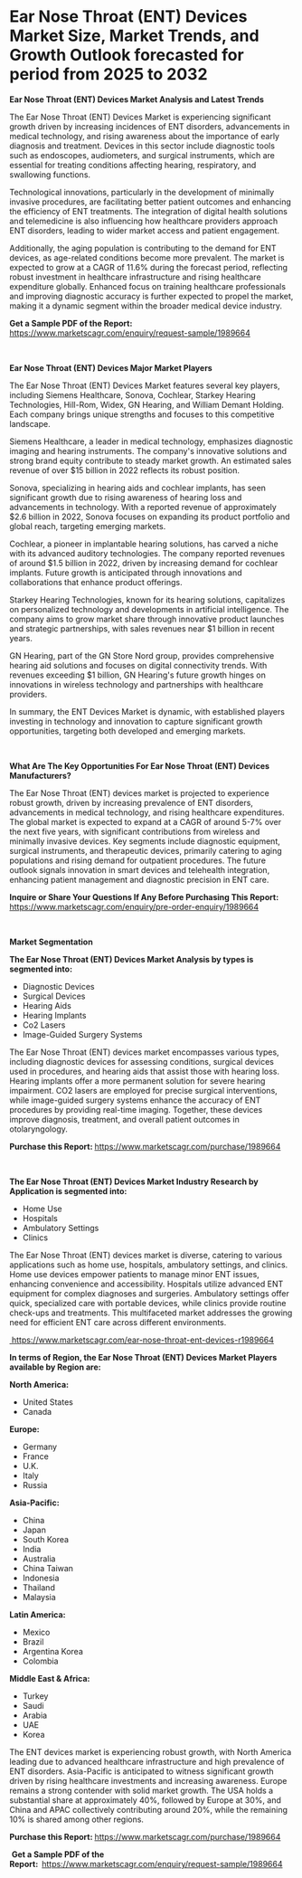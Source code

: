 <p><h1>Ear Nose Throat (ENT) Devices Market Size, Market Trends, and Growth Outlook forecasted for period from 2025 to 2032</h1></p><p><strong>Ear Nose Throat (ENT) Devices Market Analysis and Latest Trends</strong></p>
<p><p>The Ear Nose Throat (ENT) Devices Market is experiencing significant growth driven by increasing incidences of ENT disorders, advancements in medical technology, and rising awareness about the importance of early diagnosis and treatment. Devices in this sector include diagnostic tools such as endoscopes, audiometers, and surgical instruments, which are essential for treating conditions affecting hearing, respiratory, and swallowing functions.</p><p>Technological innovations, particularly in the development of minimally invasive procedures, are facilitating better patient outcomes and enhancing the efficiency of ENT treatments. The integration of digital health solutions and telemedicine is also influencing how healthcare providers approach ENT disorders, leading to wider market access and patient engagement.</p><p>Additionally, the aging population is contributing to the demand for ENT devices, as age-related conditions become more prevalent. The market is expected to grow at a CAGR of 11.6% during the forecast period, reflecting robust investment in healthcare infrastructure and rising healthcare expenditure globally. Enhanced focus on training healthcare professionals and improving diagnostic accuracy is further expected to propel the market, making it a dynamic segment within the broader medical device industry.</p></p>
<p><strong>Get a Sample PDF of the Report:&nbsp;</strong> <a href="https://www.marketscagr.com/enquiry/request-sample/1989664?utm_campaign=3164&utm_medium=2&utm_source=Github&utm_content=ia&utm_term=16042025&utm_id=ear-nose-throat-ent-devices">https://www.marketscagr.com/enquiry/request-sample/1989664</a></p>
<p>&nbsp;</p>
<p><strong>Ear Nose Throat (ENT) Devices Major Market Players</strong></p>
<p><p>The Ear Nose Throat (ENT) Devices Market features several key players, including Siemens Healthcare, Sonova, Cochlear, Starkey Hearing Technologies, Hill-Rom, Widex, GN Hearing, and William Demant Holding. Each company brings unique strengths and focuses to this competitive landscape.</p><p>Siemens Healthcare, a leader in medical technology, emphasizes diagnostic imaging and hearing instruments. The company's innovative solutions and strong brand equity contribute to steady market growth. An estimated sales revenue of over $15 billion in 2022 reflects its robust position.</p><p>Sonova, specializing in hearing aids and cochlear implants, has seen significant growth due to rising awareness of hearing loss and advancements in technology. With a reported revenue of approximately $2.6 billion in 2022, Sonova focuses on expanding its product portfolio and global reach, targeting emerging markets.</p><p>Cochlear, a pioneer in implantable hearing solutions, has carved a niche with its advanced auditory technologies. The company reported revenues of around $1.5 billion in 2022, driven by increasing demand for cochlear implants. Future growth is anticipated through innovations and collaborations that enhance product offerings.</p><p>Starkey Hearing Technologies, known for its hearing solutions, capitalizes on personalized technology and developments in artificial intelligence. The company aims to grow market share through innovative product launches and strategic partnerships, with sales revenues near $1 billion in recent years.</p><p>GN Hearing, part of the GN Store Nord group, provides comprehensive hearing aid solutions and focuses on digital connectivity trends. With revenues exceeding $1 billion, GN Hearing's future growth hinges on innovations in wireless technology and partnerships with healthcare providers.</p><p>In summary, the ENT Devices Market is dynamic, with established players investing in technology and innovation to capture significant growth opportunities, targeting both developed and emerging markets.</p></p>
<p>&nbsp;</p>
<p><strong>What Are The Key Opportunities For Ear Nose Throat (ENT) Devices Manufacturers?</strong></p>
<p><p>The Ear Nose Throat (ENT) devices market is projected to experience robust growth, driven by increasing prevalence of ENT disorders, advancements in medical technology, and rising healthcare expenditures. The global market is expected to expand at a CAGR of around 5-7% over the next five years, with significant contributions from wireless and minimally invasive devices. Key segments include diagnostic equipment, surgical instruments, and therapeutic devices, primarily catering to aging populations and rising demand for outpatient procedures. The future outlook signals innovation in smart devices and telehealth integration, enhancing patient management and diagnostic precision in ENT care.</p></p>
<p><strong>Inquire or Share Your Questions If Any Before Purchasing This Report:</strong> <a href="https://www.marketscagr.com/enquiry/pre-order-enquiry/1989664?utm_campaign=3164&utm_medium=2&utm_source=Github&utm_content=ia&utm_term=16042025&utm_id=ear-nose-throat-ent-devices">https://www.marketscagr.com/enquiry/pre-order-enquiry/1989664</a></p>
<p>&nbsp;</p>
<p><strong>Market Segmentation</strong></p>
<p><strong>The Ear Nose Throat (ENT) Devices Market Analysis by types is segmented into:</strong></p>
<p><ul><li>Diagnostic Devices</li><li>Surgical Devices</li><li>Hearing Aids</li><li>Hearing Implants</li><li>Co2 Lasers</li><li>Image-Guided Surgery Systems</li></ul></p>
<p><p>The Ear Nose Throat (ENT) devices market encompasses various types, including diagnostic devices for assessing conditions, surgical devices used in procedures, and hearing aids that assist those with hearing loss. Hearing implants offer a more permanent solution for severe hearing impairment. CO2 lasers are employed for precise surgical interventions, while image-guided surgery systems enhance the accuracy of ENT procedures by providing real-time imaging. Together, these devices improve diagnosis, treatment, and overall patient outcomes in otolaryngology.</p></p>
<p><strong>Purchase this Report:&nbsp;</strong><a href="https://www.marketscagr.com/purchase/1989664?utm_campaign=3164&utm_medium=2&utm_source=Github&utm_content=ia&utm_term=16042025&utm_id=ear-nose-throat-ent-devices">https://www.marketscagr.com/purchase/1989664</a></p>
<p>&nbsp;</p>
<p><strong>The Ear Nose Throat (ENT) Devices Market Industry Research by Application is segmented into:</strong></p>
<p><ul><li>Home Use</li><li>Hospitals</li><li>Ambulatory Settings</li><li>Clinics</li></ul></p>
<p><p>The Ear Nose Throat (ENT) devices market is diverse, catering to various applications such as home use, hospitals, ambulatory settings, and clinics. Home use devices empower patients to manage minor ENT issues, enhancing convenience and accessibility. Hospitals utilize advanced ENT equipment for complex diagnoses and surgeries. Ambulatory settings offer quick, specialized care with portable devices, while clinics provide routine check-ups and treatments. This multifaceted market addresses the growing need for efficient ENT care across different environments.</p></p>
<p><a href="https://www.marketscagr.com/ear-nose-throat-ent-devices-r1989664?utm_campaign=3164&utm_medium=2&utm_source=Github&utm_content=ia&utm_term=16042025&utm_id=ear-nose-throat-ent-devices">&nbsp;https://www.marketscagr.com/ear-nose-throat-ent-devices-r1989664</a></p>
<p><strong>In terms of Region, the Ear Nose Throat (ENT) Devices Market Players available by Region are:</strong></p>
<p>
    <p> <strong> North America: </strong>
        <ul>
            <li>United States</li>
            <li>Canada</li>
        </ul>
        </p> 
    <p> <strong> Europe: </strong>
        <ul>
            <li>Germany</li>
            <li>France</li>
            <li>U.K.</li>
            <li>Italy</li>
            <li>Russia</li>
        </ul>
        </p> 
    <p> <strong> Asia-Pacific: </strong>
        <ul>
            <li>China</li>
            <li>Japan</li>
            <li>South Korea</li>
            <li>India</li>
            <li>Australia</li>
            <li>China Taiwan</li>
            <li>Indonesia</li>
            <li>Thailand</li>
            <li>Malaysia</li>
        </ul>
        </p> 
    <p> <strong> Latin America: </strong>
        <ul>
            <li>Mexico</li>
            <li>Brazil</li>
            <li>Argentina Korea</li>
            <li>Colombia</li>
        </ul>
        </p> 
    <p> <strong> Middle East & Africa: </strong>
        <ul>
            <li>Turkey</li>
            <li>Saudi</li>
            <li>Arabia</li>
            <li>UAE</li>
            <li>Korea</li>
        </ul>
    </p>
    </p>
<p><p>The ENT devices market is experiencing robust growth, with North America leading due to advanced healthcare infrastructure and high prevalence of ENT disorders. Asia-Pacific is anticipated to witness significant growth driven by rising healthcare investments and increasing awareness. Europe remains a strong contender with solid market growth. The USA holds a substantial share at approximately 40%, followed by Europe at 30%, and China and APAC collectively contributing around 20%, while the remaining 10% is shared among other regions.</p></p>
<p><strong>Purchase this Report: </strong><a href="https://www.marketscagr.com/purchase/1989664?utm_campaign=3164&utm_medium=2&utm_source=Github&utm_content=ia&utm_term=16042025&utm_id=ear-nose-throat-ent-devices">https://www.marketscagr.com/purchase/1989664</a></p>
<p>&nbsp;<strong>Get a Sample PDF of the Report:&nbsp;&nbsp;</strong><a href="https://www.marketscagr.com/enquiry/request-sample/1989664?utm_campaign=3164&utm_medium=2&utm_source=Github&utm_content=ia&utm_term=16042025&utm_id=ear-nose-throat-ent-devices">https://www.marketscagr.com/enquiry/request-sample/1989664</a></p>
<p><strong></strong></p>
<p><p></p><p></p><p></p></p>